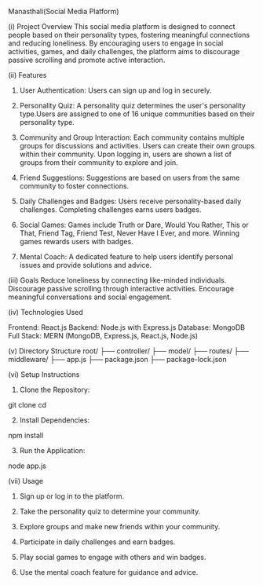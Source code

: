 Manasthali(Social Media Platform)

(i) Project Overview
This social media platform is designed to connect people based on their personality types, fostering meaningful connections and reducing loneliness. By encouraging users to engage in social activities, games, and daily challenges, the platform aims to discourage passive scrolling and promote active interaction.

(ii) Features
1. User Authentication:
Users can sign up and log in securely.

2. Personality Quiz:
A personality quiz determines the user's personality type.Users are assigned to one of 16 unique communities based on their personality type.

3. Community and Group Interaction:
Each community contains multiple groups for discussions and activities. Users can create their own groups within their community. Upon logging in, users are shown a list of groups from their community to explore and join.

4. Friend Suggestions:
Suggestions are based on users from the same community to foster connections.

5. Daily Challenges and Badges:
Users receive personality-based daily challenges. Completing challenges earns users badges.

6. Social Games:
Games include Truth or Dare, Would You Rather, This or That, Friend Tag, Friend Test, Never Have I Ever, and more. Winning games rewards users with badges.

7. Mental Coach:
A dedicated feature to help users identify personal issues and provide solutions and advice.

(iii) Goals
Reduce loneliness by connecting like-minded individuals. Discourage passive scrolling through interactive activities. Encourage meaningful conversations and social engagement.

(iv) Technologies Used

Frontend: React.js
Backend: Node.js with Express.js
Database: MongoDB
Full Stack: MERN (MongoDB, Express.js, React.js, Node.js)

(v) Directory Structure
root/
├── controller/
├── model/
├── routes/
├── middleware/
├── app.js
├── package.json
├── package-lock.json

(vi) Setup Instructions

1. Clone the Repository:

git clone <repository-url>
cd <repository-directory>

2. Install Dependencies:

npm install

3. Run the Application:

node app.js

(vii) Usage

1. Sign up or log in to the platform.

2. Take the personality quiz to determine your community.

3. Explore groups and make new friends within your community.

4. Participate in daily challenges and earn badges.

5. Play social games to engage with others and win badges.

6. Use the mental coach feature for guidance and advice.
